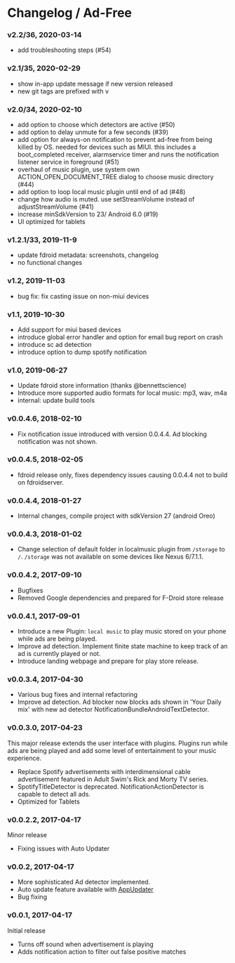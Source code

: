 # Changelog / Ad-Free
### v2.2/36, 2020-03-14
- add troubleshooting steps (#54)


### v2.1/35, 2020-02-29
- show in-app update message if new version released
- new git tags are prefixed with v


### v2.0/34, 2020-02-10
- add option to choose which detectors are active (#50)
- add option to delay unmute for a few seconds (#39)
- add option for always-on notification to prevent ad-free from being killed by
  OS. needed for devices such as MIUI. this includes a boot_completed
  receiver, alarmservice timer and runs the
  notification listener service in foreground (#51)
- overhaul of music plugin, use system own ACTION_OPEN_DOCUMENT_TREE
  dialog to choose music directory (#44)
- add option to loop local music plugin until end of ad (#48)  
- change how audio is muted. use setStreamVolume instead of
  adjustStreamVolume (#41)
- increase minSdkVersion to 23/ Android 6.0 (#19)
- UI optimized for tablets

### v1.2.1/33,  2019-11-9
- update fdroid metadata: screenshots, changelog
- no functional changes

### v1.2, 2019-11-03
- bug fix: fix casting issue on non-miui devices

### v1.1, 2019-10-30
- Add support for miui based devices
- introduce global error handler and option for email bug report on crash
- introduce sc ad detection
- introduce option to dump spotify notification

### v1.0, 2019-06-27
- Update fdroid store information (thanks @bennettscience)
- Introduce more supported audio formats for local music: mp3, wav,
  m4a
- internal: update build tools

### v0.0.4.6, 2018-02-10
- Fix notification issue introduced with version 0.0.4.4. Ad blocking notification was not shown.

### v0.0.4.5, 2018-02-05
- fdroid release only, fixes dependency issues causing 0.0.4.4 not to build on fdroidserver.

### v0.0.4.4, 2018-01-27
- Internal changes, compile project with sdkVersion 27 (android Oreo)

### v0.0.4.3, 2018-01-02
- Change selection of default folder in localmusic plugin from
  `/storage` to `/`. `/storage` was not available on some devices like Nexus 6/7.1.1.

### v0.0.4.2, 2017-09-10
- Bugfixes
- Removed Google dependencies and prepared for F-Droid  store release

### v0.0.4.1, 2017-09-01
- Introduce a new Plugin: `local music` to play music stored on your phone while
ads are being played.
- Improve ad detection. Implement finite state machine to keep track of an ad is currently played or not.
- Introduce landing webpage and prepare for play store release.

### v0.0.3.4, 2017-04-30
- Various bug fixes and internal refactoring
- Improve ad detection. Ad blocker now blocks ads shown in 'Your Daily mix' with new ad detector NotificationBundleAndroidTextDetector.

### v0.0.3.0, 2017-04-23
This major release extends the user interface with plugins. Plugins run while ads are being played and
add some level of entertainment to your music experience.

- Replace Spotify advertisements with interdimensional cable advertisement featured in Adult Swim's Rick and Morty TV series.
- SpotifyTitleDetector is deprecated. NotificationActionDetector is capable to detect all ads.
- Optimized for Tablets

### v0.0.2.2, 2017-04-17
Minor release
- Fixing issues with Auto Updater

### v0.0.2, 2017-04-17
- More sophisticated Ad detector implemented.
- Auto update feature available with [AppUpdater](https://github.com/javiersantos/AppUpdater)
- Bug fixing

### v0.0.1, 2017-04-17
Initial release
- Turns off sound when advertisement is playing
- Adds notification action to filter out false positive matches
